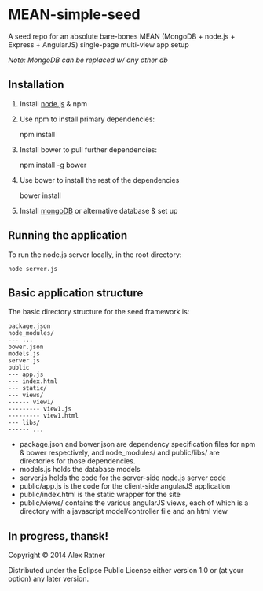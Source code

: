 # MEAN-simple-seed

A seed repo for an absolute bare-bones MEAN (MongoDB + node.js + Express + AngularJS) single-page multi-view app setup

*Note: MongoDB can be replaced w/ any other db*

## Installation

1. Install [node.js](http://nodejs.org/) & npm
2. Use npm to install primary dependencies:

    npm install

3. Install bower to pull further dependencies:

    npm install -g bower

4. Use bower to install the rest of the dependencies

    bower install

5. Install [mongoDB](http://www.mongodb.com/) or alternative database & set up

## Running the application

To run the node.js server locally, in the root directory:

    node server.js

## Basic application structure

The basic directory structure for the seed framework is:

    package.json
    node_modules/
    --- ...
    bower.json
    models.js
    server.js
    public
    --- app.js
    --- index.html
    --- static/
    --- views/
    ------ view1/
    --------- view1.js
    --------- view1.html
    --- libs/
    ------ ...

+ package.json and bower.json are dependency specification files for npm & bower respectively, and node\_modules/ and public/libs/ are directories for those dependencies.
+ models.js holds the database models
+ server.js holds the code for the server-side node.js server code
+ public/app.js is the code for the client-side angularJS application
+ public/index.html is the static wrapper for the site
+ public/views/ contains the various angularJS views, each of which is a directory with a javascript model/controller file and an html view

## In progress, thansk!

Copyright © 2014 Alex Ratner

Distributed under the Eclipse Public License either version 1.0 or (at
your option) any later version.
